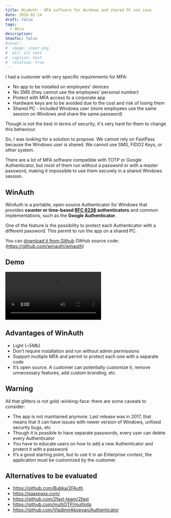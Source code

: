 ```yaml
---
title: WinAuth - MFA software for Windows and shared PC use case
date: 2024-02-14
draft: false
tags:
  - Okta
description: 
ShowToc: false
#cover:
#  image: cover.png
#  alt: alt text
#  caption: text
#  relative: true
---
```

I had a customer with very specific requirements for MFA:

- No app to be installed on employees' devices
- No SMS (they cannot use the employees' personal number)
- Protect with MFA access to a corporate app
- Hardware keys are to be avoided due to the cost and risk of losing them
- Shared PC - included Windows user (more employees use the same session on Windows and share the same password)

Though is not the best in terms of security, it's very hard for them to change this behaviour.

So, I was looking for a solution to propose. We cannot rely on FastPass because the Windows user is shared. We cannot use SMS, FIDO2 Keys, or other system.

There are a lot of MFA software compatible with TOTP or Google Authenticator, but most of them run without a password or with a master password, making it impossible to use them securely in a shared Windows session.

## WinAuth

WinAuth is a portable, open-source Authenticator for Windows that provides **counter or time-based [RFC 6238](https://datatracker.ietf.org/doc/html/rfc6238) authenticators** and common implementations, such as the **Google Authenticator**.

One of the feature is the possibility to protect each Authenticator with a different password. This permit to run the app on a shared PC.

You can [download it from Github](https://winauth.github.io/winauth/download.html)
GitHub source code: (https://github.com/winauth/winauth)

## Demo

<video controls preload="metadata" style="max-width:100%">
<source src="./winauth.mp4" type="video/mp4">
</video>


## Advantages of WinAuth

- Light (~5Mb)
- Don’t require installation and run without admin permissions
- Support multiple MFA and permit to protect each one with a separate code
- It’s open source. A customer can potentially customize it, remove unnecessary features, add custom branding, etc.

## Warning

All that glitters is not gold :winking-face: there are some caveats to consider:

- The app is not maintained anymore. Last release was in 2017, that means that it can have issues with newer version of Windows, unfixed security bugs, etc
- Though it is possible to have separate passwords, every user can delete every Authenticator
- You have to educate users on how to add a new Authenticator and protect it with a password
- It’s a good starting point, but to use it in an Enterprise context, the application must be customized by the customer.

## Alternatives to be evaluated

- https://github.com/Bubka/2FAuth
- https://saaspass.com/
- https://github.com/2fast-team/2fast
- https://github.com/multiOTP/multiotp
- https://github.com/VladimirAkopyan/Authenticator